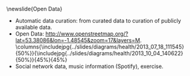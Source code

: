 \newslide{Open Data}

* Automatic data curation: from curated data to curation of publicly available data.
* Open Data: <http://www.openstreetmap.org/?lat=53.38086&lon=-1.48545&zoom=17&layers=M>.
  \columns{\includejpg{../slides/diagrams/health/2013_07_18_111545}{50%}}{\includejpg{../slides/diagrams/health/2013_10_04_140622}{50%}}{45%}{45%}
* Social network data, music information (Spotify), exercise.

